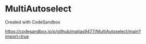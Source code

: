 # MultiAutoselect
Created with CodeSandbox

https://codesandbox.io/p/github/matias9477/MultiAutoselect/main?import=true

